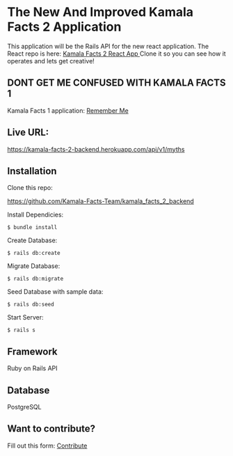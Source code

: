 # The New And Improved Kamala Facts 2 Application
 This application will be the Rails API for the new react application. The React repo is here:
         <a href ="https://github.com/Sydnee510/kamala_facts_2_frontend" target="blank"> Kamala Facts 2 React App </a>
         Clone it so you can see how it operates and lets get creative! 
## DONT GET ME CONFUSED WITH KAMALA FACTS 1 
Kamala Facts 1 application:
         <a href ="https://kamalafacts.com/" target="blank"> Remember Me </a>
         
## Live URL:         
https://kamala-facts-2-backend.herokuapp.com/api/v1/myths

## Installation

Clone this repo:

https://github.com/Kamala-Facts-Team/kamala_facts_2_backend

Install Dependicies:

    $ bundle install

Create Database:

    $ rails db:create 

Migrate Database:

    $ rails db:migrate
    
Seed Database with sample data:

    $ rails db:seed    

Start Server:

    $ rails s

 ## Framework

 Ruby on Rails API

 ## Database

PostgreSQL

 ## Want to contribute?
Fill out this form: <a href="https://8chs9p8ozu1.typeform.com/to/qLkOY7W1" target="blank">Contribute</a>

